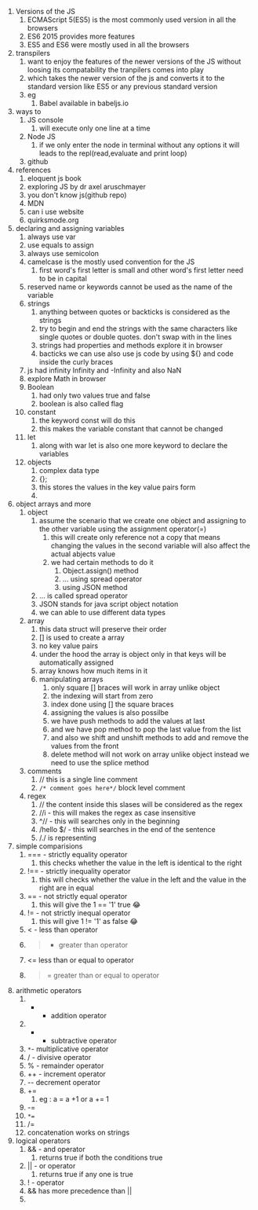1. Versions of the JS
	1. ECMAScript 5(ES5) is the most commonly used version in all the browsers
	2. ES6 2015 provides more features
	3. ES5 and ES6 were mostly used in all the browsers
2. transpilers
	1. want to enjoy the features of the newer versions of the JS without loosing its compatability the tranpilers comes into play
	2.  which takes the newer version of the js and converts it to the standard version like ES5 or any previous standard version
	3. eg
		1. Babel available in babeljs.io 
3. ways to 
	1. JS console
		1. will execute only one line at a time
	2. Node JS
		1. if we only enter the node in terminal without any options it will leads to the repl(read,evaluate and print loop) 
	3. github
4. references
	1. eloquent js book
	2. exploring JS by dr axel aruschmayer
	3. you don't know js(github repo)
	4. MDN
	5. can i use website
	6. quirksmode.org
5. declaring and assigning variables
	1. always use var
	2. use equals to assign
	3. always use semicolon
	4. camelcase is the mostly used convention for the JS
		1. first word's first letter is small and other word's first letter need to be in capital
	5. reserved name or keywords cannot be used as the name of the variable
	6. strings
		1. anything between quotes or backticks is considered as the strings
		2. try to begin and end the strings with the same characters like single quotes or double quotes. don't swap with in the lines
		3. strings had properties and methods explore it in browser
		4. bacticks we can use also use js code by using ${} and code inside the curly braces
	7. js had infinity Infinity and -Infinity and also NaN
	8. explore Math in browser
	9. Boolean
		1. had only two values true and false
		2. boolean is also called flag
	10. constant
		1. the keyword const will do this
		2. this makes the variable constant that cannot be changed
	11. let
		1. along with war let is also one more keyword to declare the variables
	12. objects
		1. complex data type
		2. {};
		3. this stores the values in the key value pairs form
		4. 
6. object arrays and more
	1. object
		1. assume the scenario that we create one object and assigning to the other variable using the assignment operator(=)
			1. this will create only reference not a copy that means changing the values in the second variable will also affect the actual abjects value
			2. we had certain methods to do it
				1. Object.assign() method
				2. ... using spread operator
				3. using JSON method
		2. ... is called spread operator
		3. JSON stands for java script object notation
		4. we can able to use different data types
	2. array
		1. this data struct will preserve their order
		2. [] is used to create a array
		3. no key value pairs
		4. under the hood the array is object only in that keys will be automatically assigned
		5. array knows how much items in it
		6. manipulating arrays
			1. only square [] braces will work in array unlike object 
			2. the indexing will start from zero
			3. index done using [] the square braces
			4. assigning the values is also possilbe
			5. we have push methods to add the values at last
			6. and we have pop method to pop the last value from the list
			7. and also we shift and unshift methods to add and remove the values from the front
			8. delete method will not work on array unlike object instead we need to use the splice method
	3. comments
		1. // this is a single line comment
		2. `/* comment goes here*/` block level comment
	4. regex
		1. // the content inside this slases will be considered as the regex
		2. //i - this will makes the regex as case insensitive
		3. ^// - this will searches only in the beginning
		4. /hello $/ - this will searches in the end of the sentence
		5. /./  is representing 
7. simple comparisions
	1. === - strictly equality operator
		1. this checks whether the value in the left is identical to the right
	2. !== - strictly inequality operator
		1. this will checks whether the value in the left and the value in the right are in equal
	3. == - not strictly equal operator
		1. this will give the 1 == '1' true 😂
	4. != - not strictly inequal operator
		1. this will give 1 != '1' as false 😂
	5. < - less than operator
	6. > - greater than operator
	7. <= less than or equal to operator
	8. >= greater than or equal to operator
8. arithmetic operators
	1. + - addition operator
	2. - - subtractive operator
	3. `*`- multiplicative operator
	4. / - divisive operator
	5. % - remainder operator
	6. ++ - increment operator
	7. -- decrement operator
	8. += 
		1. eg : a = a +1 or a += 1
	9. -=
	10. `*=`
	11. /=
	12. concatenation works on strings
9. logical operators
	1. && - and operator
		1. returns true if both the conditions true
	2. || - or operator
		1. returns true if any one is true
	3. ! - operator
	4. && has more precedence than ||
	5. 